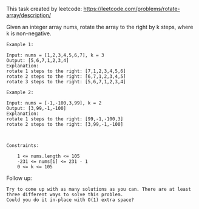 This task created by leetcode: https://leetcode.com/problems/rotate-array/description/


Given an integer array nums, rotate the array to the right by k steps, where k is non-negative.

 

    Example 1:

    Input: nums = [1,2,3,4,5,6,7], k = 3
    Output: [5,6,7,1,2,3,4]
    Explanation:
    rotate 1 steps to the right: [7,1,2,3,4,5,6]
    rotate 2 steps to the right: [6,7,1,2,3,4,5]
    rotate 3 steps to the right: [5,6,7,1,2,3,4]

    Example 2:

    Input: nums = [-1,-100,3,99], k = 2
    Output: [3,99,-1,-100]
    Explanation: 
    rotate 1 steps to the right: [99,-1,-100,3]
    rotate 2 steps to the right: [3,99,-1,-100]

    

    Constraints:

        1 <= nums.length <= 105
        -231 <= nums[i] <= 231 - 1
        0 <= k <= 105

    

Follow up:

    Try to come up with as many solutions as you can. There are at least three different ways to solve this problem.
    Could you do it in-place with O(1) extra space?

